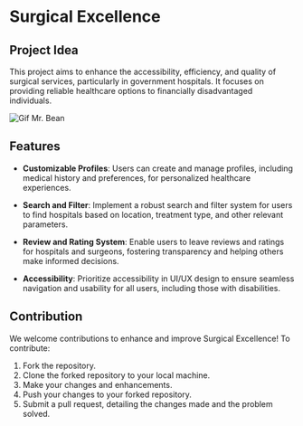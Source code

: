 # Surgical Excellence

## Project Idea

This project aims to enhance the accessibility, efficiency, and quality of surgical services, particularly in government hospitals. It focuses on providing reliable healthcare options to financially disadvantaged individuals.

![Gif Mr. Bean](https://media1.tenor.com/m/GBBVrq9U3uUAAAAC/bh187-mr-bean.gif)

## Features

- **Customizable Profiles**: Users can create and manage profiles, including medical history and preferences, for personalized healthcare experiences.

- **Search and Filter**: Implement a robust search and filter system for users to find hospitals based on location, treatment type, and other relevant parameters.

- **Review and Rating System**: Enable users to leave reviews and ratings for hospitals and surgeons, fostering transparency and helping others make informed decisions.

- **Accessibility**: Prioritize accessibility in UI/UX design to ensure seamless navigation and usability for all users, including those with disabilities.

## Contribution

We welcome contributions to enhance and improve Surgical Excellence! To contribute:

1. Fork the repository.
2. Clone the forked repository to your local machine.
3. Make your changes and enhancements.
4. Push your changes to your forked repository.
5. Submit a pull request, detailing the changes made and the problem solved.
